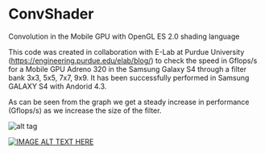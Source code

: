 ConvShader
==========

Convolution in the Mobile GPU with OpenGL ES 2.0 shading language

This code was created in collaboration with E-Lab at Purdue University (https://engineering.purdue.edu/elab/blog/) to check the speed in Gflops/s for a Mobile GPU Adreno 320 in the Samsung Galaxy S4 through a filter bank 3x3, 5x5, 7x7, 9x9. It has been successfully performed in Samsung GALAXY S4 with Andorid 4.3. 

As can be seen from the graph we get a steady increase in performance (Gflops/s) as we increase the size of the filter.

![alt tag](https://raw2.github.com/bionick87/convShader/master/Test.jpg)


[![IMAGE ALT TEXT HERE](http://img.youtube.com/vi/aOxUoamo5Mc/0.jpg)](http://www.youtube.com/watch?v=aOxUoamo5Mc)  



